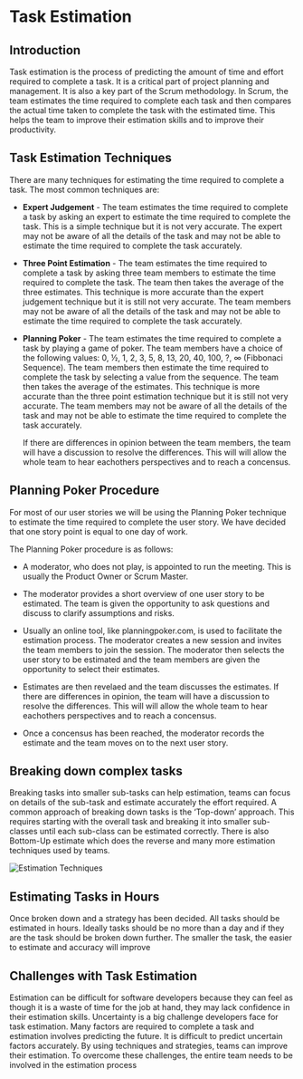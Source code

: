 # Task Estimation

## Introduction

Task estimation is the process of predicting the amount of time and effort required to complete a task. It is a critical part of project planning and management. It is also a key part of the Scrum methodology. In Scrum, the team estimates the time required to complete each task and then compares the actual time taken to complete the task with the estimated time. This helps the team to improve their estimation skills and to improve their productivity.

## Task Estimation Techniques

There are many techniques for estimating the time required to complete a task. The most common techniques are:

* **Expert Judgement** - The team estimates the time required to complete a task by asking an expert to estimate the time required to complete the task. This is a simple technique but it is not very accurate. The expert may not be aware of all the details of the task and may not be able to estimate the time required to complete the task accurately.

* **Three Point Estimation** - The team estimates the time required to complete a task by asking three team members to estimate the time required to complete the task. The team then takes the average of the three estimates. This technique is more accurate than the expert judgement technique but it is still not very accurate. The team members may not be aware of all the details of the task and may not be able to estimate the time required to complete the task accurately.

* **Planning Poker** - The team estimates the time required to complete a task by playing a game of poker. The team members have a choice of the following values: 0, ½, 1, 2, 3, 5, 8, 13, 20, 40, 100, ?, ∞ (Fibbonaci Sequence). The team members then estimate the time required to complete the task by selecting a value from the sequence. The team then takes the average of the estimates. This technique is more accurate than the three point estimation technique but it is still not very accurate. The team members may not be aware of all the details of the task and may not be able to estimate the time required to complete the task accurately. 

    If there are differences in opinion between the team members, the team will have a discussion to resolve the differences. This will will allow the whole team to hear eachothers perspectives and to reach a concensus.

## Planning Poker Procedure

For most of our user stories we will be using the Planning Poker technique to estimate the time required to complete the user story. We have decided that one story point is equal to one day of work.

The Planning Poker procedure is as follows:

* A moderator, who does not play, is appointed to run the meeting. This is usually the Product Owner or Scrum Master.

* The moderator provides a short overview of one user story to be estimated. The team is given the opportunity to ask questions and discuss to clarify assumptions and risks.

* Usually an online tool, like planningpoker.com, is used to facilitate the estimation process. The moderator creates a new session and invites the team members to join the session. The moderator then selects the user story to be estimated and the team members are given the opportunity to select their estimates.

* Estimates are then revelaed and the team discusses the estimates. If there are differences in opinion, the team will have a discussion to resolve the differences. This will will allow the whole team to hear eachothers perspectives and to reach a concensus.

* Once a concensus has been reached, the moderator records the estimate and the team moves on to the next user story.

## Breaking down complex tasks
Breaking tasks into smaller sub-tasks can help estimation, teams can focus on details of the sub-task and estimate accurately the effort required. A common approach of breaking down tasks is the ‘Top-down’ approach. This requires starting with the overall task and breaking it into smaller sub-classes until each sub-class can be estimated correctly. There is also Bottom-Up estimate which does the reverse and many more estimation techniques used by teams.

![Estimation Techniques](https://www.7pace.com/wp-content/uploads/2022/03/03_Image_Techniques-Story-Estimation-scaled.jpg)

## Estimating Tasks in Hours
Once broken down and a strategy has been decided. All tasks should be estimated in hours. Ideally tasks should be no more than a day and if they are the task should be broken down further. The smaller the task, the easier to estimate and accuracy will improve

## Challenges with Task Estimation

Estimation can be difficult for software developers because they can feel as though it is a waste of time for the job at hand, they may lack confidence in their estimation skills. Uncertainty is a big challenge developers face for task estimation. Many factors are required to complete a task and estimation involves predicting the future. It is difficult to predict uncertain factors accurately. By using techniques and strategies, teams can improve their estimation. To overcome these challenges, the entire team needs to be involved in the estimation process